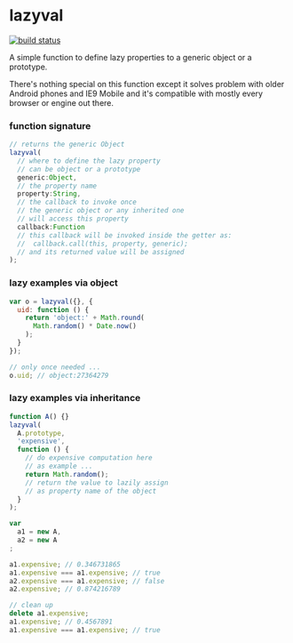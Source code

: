 lazyval
=======

[![build status](https://secure.travis-ci.org/WebReflection/lazyval.png)](http://travis-ci.org/WebReflection/lazyval)

A simple function to define lazy properties to a generic object or a prototype.

There's nothing special on this function except it solves problem with older Android phones and IE9 Mobile and it's compatible with mostly every browser or engine out there.


### function signature

```js
// returns the generic Object
lazyval(
  // where to define the lazy property
  // can be object or a prototype
  generic:Object,
  // the property name
  property:String,
  // the callback to invoke once
  // the generic object or any inherited one
  // will access this property
  callback:Function
  // this callback will be invoked inside the getter as:
  //  callback.call(this, property, generic);
  // and its returned value will be assigned
);
```


### lazy examples via object

```js
var o = lazyval({}, {
  uid: function () {
    return 'object:' + Math.round(
      Math.random() * Date.now()
    );
  }
});

// only once needed ...
o.uid; // object:27364279
```


### lazy examples via inheritance

```js
function A() {}
lazyval(
  A.prototype,
  'expensive',
  function () {
    // do expensive computation here
    // as example ...
    return Math.random();
    // return the value to lazily assign
    // as property name of the object
  }
);

var
  a1 = new A,
  a2 = new A
;

a1.expensive; // 0.346731865
a1.expensive === a1.expensive; // true
a2.expensive === a1.expensive; // false
a2.expensive; // 0.874216789

// clean up
delete a1.expensive;
a1.expensive; // 0.4567891
a1.expensive === a1.expensive; // true
```